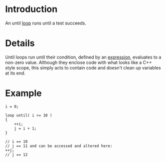 # Introduction #

An until [loop](Loops.md) runs until a test succeeds.


# Details #

Until loops run until their condition, defined by an [expression](Expression.md), evaluates to a non-zero value. Although they enclose code with what looks like a C++ style scope, this simply acts to contain code and doesn't clean up variables at its end.

# Example #

```
i = 0;

loop until( i >= 10 )
{
    ++i;
    j = i + 1;
}

// i == 10
// j == 11 and can be accessed and altered here:
++j;
// j == 12
```